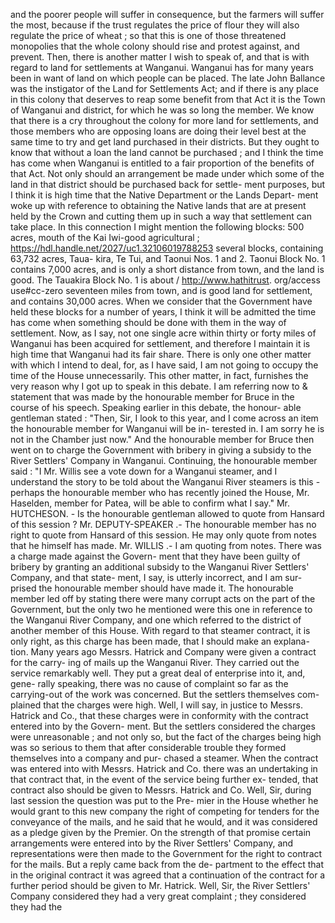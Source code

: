 and the poorer people will suffer in consequence, but the farmers will suffer the most, because if the trust regulates the price of flour they will also regulate the price of wheat ; so that this is one of those threatened monopolies that the whole colony should rise and protest against, and prevent. Then, there is another matter I wish to speak of, and that is with regard to land for settlements at Wanganui. Wanganui has for many years been in want of land on which people can be placed. The late John Ballance was the instigator of the Land for Settlements Act; and if there is any place in this colony that deserves to reap some benefit from that Act it is the Town of Wanganui and district, for which he was so long the member. We know that there is a cry throughout the colony for more land for settlements, and those members who are opposing loans are doing their level best at the same time to try and get land purchased in their districts. But they ought to know that without a loan the land cannot be purchased ; and I think the time has come when Wanganui is entitled to a fair proportion of the benefits of that Act. Not only should an arrangement be made under which some of the land in that district should be purchased back for settle- ment purposes, but I think it is high time that the Native Department or the Lands Depart- ment woke up with reference to obtaining the Native lands that are at present held by the Crown and cutting them up in such a way that settlement can take place. In this connection I might mention the following blocks: 500 acres, mouth of the Kai Iwi-good agricultural ; https://hdl.handle.net/2027/uc1.32106019788253 several blocks, containing 63,732 acres, Taua- kira, Te Tui, and Taonui Nos. 1 and 2. Taonui Block No. 1 contains 7,000 acres, and is only a short distance from town, and the land is good. The Tauakira Block No. 1 is about / http://www.hathitrust. org/access use#cc-zero seventeen miles from town, and is good land for settlement, and contains 30,000 acres. When we consider that the Government have held these blocks for a number of years, I think it will be admitted the time has come when something should be done with them in the way of settlement. Now, as I say, not one single acre within thirty or forty miles of Wanganui has been acquired for settlement, and therefore I maintain it is high time that Wanganui had its fair share. There is only one other matter with which I intend to deal, for, as I have said, I am not going to occupy the time of the House unnecessarily. This other matter, in fact, furnishes the very reason why I got up to speak in this debate. I am referring now to & statement that was made by the honourable member for Bruce in the course of his speech. Speaking earlier in this debate, the honour- able gentleman stated : "Then, Sir, I look to this year, and I come across an item the honourable member for Wanganui will be in- terested in. I am sorry he is not in the Chamber just now." And the honourable member for Bruce then went on to charge the Government with bribery in giving a subsidy to the River Settlers' Company in Wanganui. Continuing, the honourable member said : "I Mr. Willis see a vote down for a Wanganui steamer, and I understand the story to be told about the Wanganui River steamers is this - perhaps the honourable member who has recently joined the House, Mr. Haselden, member for Patea, will be able to confirm what I say." Mr. HUTCHESON. - Is the honourable gentleman allowed to quote from Hansard of this session ? Mr. DEPUTY-SPEAKER .- The honourable member has no right to quote from Hansard of this session. He may only quote from notes that he himself has made. Mr. WILLIS .- I am quoting from notes. There was a charge made against the Govern- ment that they have been guilty of bribery by granting an additional subsidy to the Wanganui River Settlers' Company, and that state- ment, I say, is utterly incorrect, and I am sur- prised the honourable member should have made it. The honourable member led off by stating there were many corrupt acts on the part of the Government, but the only two he mentioned were this one in reference to the Wanganui River Company, and one which referred to the district of another member of this House. With regard to that steamer contract, it is only right, as this charge has been made, that I should make an explana- tion. Many years ago Messrs. Hatrick and Company were given a contract for the carry- ing of mails up the Wanganui River. They carried out the service remarkably well. They put a great deal of enterprise into it, and, gene- rally speaking, there was no cause of complaint so far as the carrying-out of the work was concerned. But the settlers themselves com- plained that the charges were high. Well, I will say, in justice to Messrs. Hatrick and Co., that these charges were in conformity with the contract entered into by the Govern- ment. But the settlers considered the charges were unreasonable ; and not only so, but the fact of the charges being high was so serious to them that after considerable trouble they formed themselves into a company and pur- chased a steamer. When the contract was entered into with Messrs. Hatrick and Co. there was an undertaking in that contract that, in the event of the service being further ex- tended, that contract also should be given to Messrs. Hatrick and Co. Well, Sir, during last session the question was put to the Pre- mier in the House whether he would grant to this new company the right of competing for tenders for the conveyance of the mails, and he said that he would, and it was considered as a pledge given by the Premier. On the strength of that promise certain arrangements were entered into by the River Settlers' Company, and representations were then made to the Government for the right to contract for the mails. But a reply came back from the de- partment to the effect that in the original contract it was agreed that a continuation of the contract for a further period should be given to Mr. Hatrick. Well, Sir, the River Settlers' Company considered they had a very great complaint ; they considered they had the 
